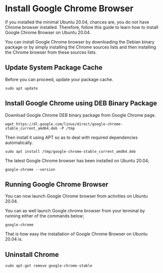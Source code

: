 # Install Google Chrome Browser

If you installed the minimal Ubuntu 20.04, chances are, you do not have Chrome browser installed. Therefore, follow this guide to learn how to install Google Chrome Browser on Ubuntu 20.04.

You can install Google Chrome browser by downloading the Debian binary package or by simply installing the Chrome sources lists and then installing the Chrome browser from these sources lists.

## Update System Package Cache

Before you can proceed, update your package cache.

```none
sudo apt update
```

## Install Google Chrome using DEB Binary Package

Download Google Chrome DEB binary package from Google Chrome page.

```none
wget https://dl.google.com/linux/direct/google-chrome-stable_current_amd64.deb -P /tmp
```

Then install it using APT so as to deal with required dependencies automatically.

```none
sudo apt install /tmp/google-chrome-stable_current_amd64.deb
```

The latest Google Chrome browser has been installed on Ubuntu 20.04;

```none
google-chrome --version
```

## Running Google Chrome Browser

You can now launch Google Chrome browser from activities on Ubuntu 20.04.

You can as well launch Google chrome browser from your terminal by running either of the commands below;

```none
google-chrome
```

That is how easy the installation of Google Chrome Browser on Ubuntu 20.04 is.

## Uninstall Chrome

```none
sudo apt-get remove google-chrome-stable
```
